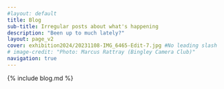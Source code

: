 ```yaml
---
#layout: default
title: Blog
sub-title: Irregular posts about what's happening
description: "Been up to much lately?"
layout: page_v2
cover: exhibition2024/20231108-IMG_6465-Edit-7.jpg #No leading slash
# image-credit: "Photo: Marcus Rattray (Bingley Camera Club)"
navigation: true
---
```

<div class="main">
  <div class="blog">        
    {% include blog.md %}
  </div>
</div>